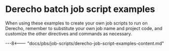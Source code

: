 # Derecho batch job script examples

When using these examples to create your own job scripts to run on
Derecho, remember to substitute your own job name and project code,
and customize the other directives and commands as necessary.

---8<--- "docs/pbs/job-scripts/derecho-job-script-examples-content.md"

